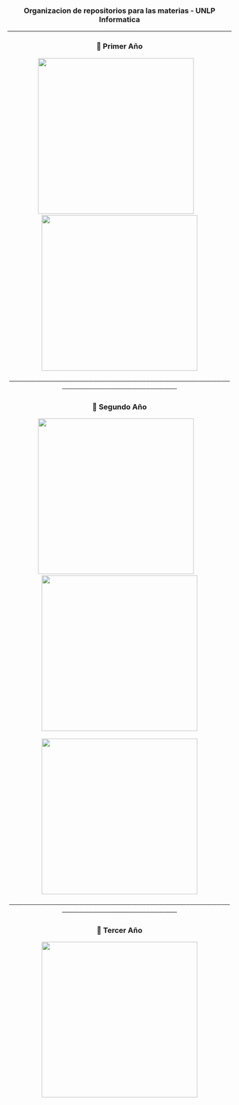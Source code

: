 <h3 align="center"> Organizacion de repositorios para las materias - UNLP Informatica </h3>

---

<h3 align="center">📘 Primer Año</h3>

<p align="center">
    <span href="https://github.com/AgusZK/OC---Arqui.git" target="_blank">
    <img width="350" src="https://denvercoder1-github-readme-stats.vercel.app/api/pin/?username=AgusZK&repo=Oc---Arqui&theme=midnight-purple&bg_color=0B1120&icon_color=3CA4FF&title_color=7FDBFF&text_color=FFFFFF&show_icons=false&border_color=1E90FF" />
  </span>&nbsp;&nbsp;&nbsp;
    
  <span href="https://github.com/AgusZK/Taller-de-Programacion" target="_blank">
    <img width="350" src="https://denvercoder1-github-readme-stats.vercel.app/api/pin/?username=AgusZK&repo=Taller-de-Programacion&theme=midnight-purple&bg_color=0B1120&icon_color=3CA4FF&title_color=7FDBFF&text_color=FFFFFF&show_icons=false&border_color=1E90FF" />
  </span>
</p>


<p align="center">────────────────────────────────────────────────────────────────────────────</p>

<h3 align="center">📘 Segundo Año </h3>

<p align="center">
  <span href="https://github.com/AgusZK/AyED" target="_blank">
    <img width="350" src="https://denvercoder1-github-readme-stats.vercel.app/api/pin/?username=AgusZK&repo=AyED&theme=midnight-purple&bg_color=0B1120&icon_color=3CA4FF&title_color=7FDBFF&text_color=FFFFFF&show_icons=false&border_color=1E90FF" />
  </span>&nbsp;&nbsp;&nbsp;
    
  <span href="https://github.com/AgusZK/FOD" target="_blank">
    <img width="350" src="https://denvercoder1-github-readme-stats.vercel.app/api/pin/?username=AgusZK&repo=FOD&theme=midnight-purple&bg_color=0B1120&icon_color=3CA4FF&title_color=7FDBFF&text_color=FFFFFF&show_icons=false&border_color=1E90FF" />
  </span>
    <br> </br>
  <span href="https://github.com/AgusZK/Seminario-de-Lenguajes" target="_blank">
    <img width="350" src="https://denvercoder1-github-readme-stats.vercel.app/api/pin/?username=AgusZK&repo=Seminario-de-Lenguajes&theme=midnight-purple&bg_color=0B1120&icon_color=3CA4FF&title_color=7FDBFF&text_color=FFFFFF&show_icons=false&border_color=1E90FF" />
  </span>
</p>

<p align="center">────────────────────────────────────────────────────────────────────────────</p>
<h3 align="center">📘 Tercer Año </h3>
<p align="center">
  <span href="https://github.com/AgusZK/Matematica-3" target="_blank">
    <img width="350" src="https://denvercoder1-github-readme-stats.vercel.app/api/pin/?username=AgusZK&repo=Matematica-3&theme=midnight-purple&bg_color=0B1120&icon_color=3CA4FF&title_color=7FDBFF&text_color=FFFFFF&show_icons=false&border_color=1E90FF" />
  </span>
